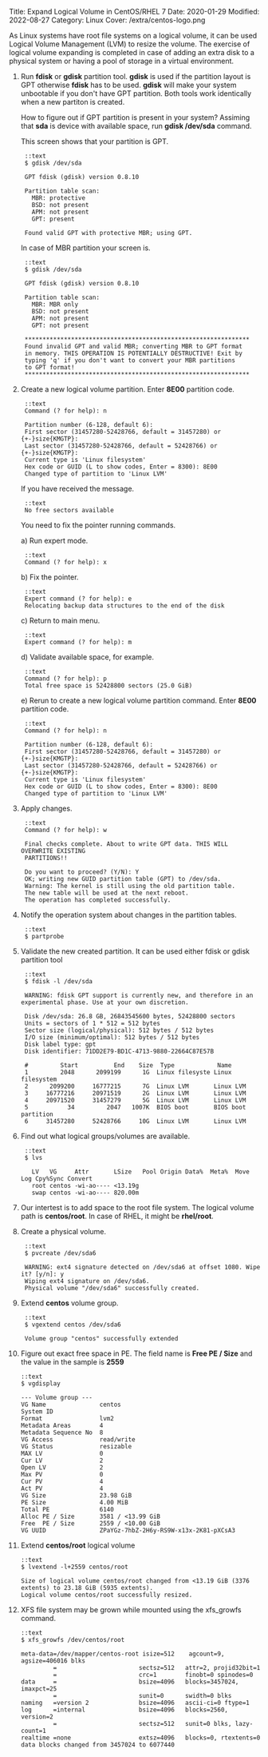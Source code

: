Title: Expand Logical Volume in CentOS/RHEL 7
Date: 2020-01-29
Modified: 2022-08-27
Category: Linux
Cover: /extra/centos-logo.png

As Linux systems have root file systems on a logical volume, it can be used Logical Volume Management (LVM) to resize the volume. The exercise of logical volume expanding is completed in case of adding an extra disk to a physical system or having a pool of storage in a virtual environment.

1. Run **fdisk** or **gdisk** partition tool. **gdisk** is used if the partition layout is GPT otherwise **fdisk** has to be used. **gdisk** will make your system unbootable if you don't have GPT partition. Both tools work identically when a new partiton is created.

    How to figure out if GPT partition is present in your system? Assiming that **sda** is device with available space, run **gdisk /dev/sda** command.

    This screen shows that your partition is GPT.

        ::text
        $ gdisk /dev/sda

        GPT fdisk (gdisk) version 0.8.10

        Partition table scan:
          MBR: protective
          BSD: not present
          APM: not present
          GPT: present

        Found valid GPT with protective MBR; using GPT.

    In case of MBR partition your screen is.

        ::text
        $ gdisk /dev/sda

        GPT fdisk (gdisk) version 0.8.10

        Partition table scan:
          MBR: MBR only
          BSD: not present
          APM: not present
          GPT: not present

        ***************************************************************
        Found invalid GPT and valid MBR; converting MBR to GPT format
        in memory. THIS OPERATION IS POTENTIALLY DESTRUCTIVE! Exit by
        typing 'q' if you don't want to convert your MBR partitions
        to GPT format!
        ***************************************************************

2. Create a new logical volume partition. Enter **8E00** partition code.

        ::text
        Command (? for help): n

        Partition number (6-128, default 6): 
        First sector (31457280-52428766, default = 31457280) or {+-}size{KMGTP}: 
        Last sector (31457280-52428766, default = 52428766) or {+-}size{KMGTP}: 
        Current type is 'Linux filesystem'
        Hex code or GUID (L to show codes, Enter = 8300): 8E00
        Changed type of partition to 'Linux LVM'

    If you have received the message.

        ::text
        No free sectors available

    You need to fix the pointer running commands.

    a) Run expert mode.

        ::text
        Command (? for help): x

    b) Fix the pointer.

        ::text
        Expert command (? for help): e
        Relocating backup data structures to the end of the disk

    c) Return to main menu.

        ::text
        Expert command (? for help): m
        
    d) Validate available space, for example.

        ::text
        Command (? for help): p
        Total free space is 52428800 sectors (25.0 GiB)

    e) Rerun to create a new logical volume partition command. Enter **8E00** partition code.
   
        ::text
        Command (? for help): n

        Partition number (6-128, default 6): 
        First sector (31457280-52428766, default = 31457280) or {+-}size{KMGTP}: 
        Last sector (31457280-52428766, default = 52428766) or {+-}size{KMGTP}: 
        Current type is 'Linux filesystem'
        Hex code or GUID (L to show codes, Enter = 8300): 8E00
        Changed type of partition to 'Linux LVM'

3. Apply changes.

        ::text
        Command (? for help): w

        Final checks complete. About to write GPT data. THIS WILL OVERWRITE EXISTING
        PARTITIONS!!

        Do you want to proceed? (Y/N): Y
        OK; writing new GUID partition table (GPT) to /dev/sda.
        Warning: The kernel is still using the old partition table.
        The new table will be used at the next reboot.
        The operation has completed successfully.

4. Notify the operation system about changes in the partition tables.

        ::text
        $ partprobe

5. Validate the new created partition. It can be used either fdisk or gdisk partition tool

        ::text
        $ fdisk -l /dev/sda

        WARNING: fdisk GPT support is currently new, and therefore in an experimental phase. Use at your own discretion.

        Disk /dev/sda: 26.8 GB, 26843545600 bytes, 52428800 sectors
        Units = sectors of 1 * 512 = 512 bytes
        Sector size (logical/physical): 512 bytes / 512 bytes
        I/O size (minimum/optimal): 512 bytes / 512 bytes
        Disk label type: gpt
        Disk identifier: 71DD2E79-BD1C-4713-9880-22664C87E57B

        #         Start          End    Size  Type            Name
        1         2048      2099199      1G  Linux filesyste Linux filesystem
        2      2099200     16777215      7G  Linux LVM       Linux LVM
        3     16777216     20971519      2G  Linux LVM       Linux LVM
        4     20971520     31457279      5G  Linux LVM       Linux LVM
        5           34         2047   1007K  BIOS boot       BIOS boot partition
        6     31457280     52428766     10G  Linux LVM       Linux LVM

6. Find out what logical groups/volumes are available.

        ::text
        $ lvs

          LV   VG     Attr       LSize   Pool Origin Data%  Meta%  Move Log Cpy%Sync Convert
          root centos -wi-ao---- <13.19g
          swap centos -wi-ao---- 820.00m

7. Our intertest is to add space to the root file system. The logical volume path is **centos/root**. In case of RHEL, it might be **rhel/root**.

8. Create a physical volume.

        ::text
        $ pvcreate /dev/sda6

        WARNING: ext4 signature detected on /dev/sda6 at offset 1080. Wipe it? [y/n]: y
        Wiping ext4 signature on /dev/sda6.
        Physical volume "/dev/sda6" successfully created.

9. Extend **centos** volume group.

        ::text
        $ vgextend centos /dev/sda6
         
        Volume group "centos" successfully extended

10. Figure out exact free space in PE. The field name is **Free  PE / Size** and the value in the sample is **2559**

        ::text
        $ vgdisplay

        --- Volume group ---
        VG Name               centos
        System ID             
        Format                lvm2
        Metadata Areas        4
        Metadata Sequence No  8
        VG Access             read/write
        VG Status             resizable
        MAX LV                0
        Cur LV                2
        Open LV               2
        Max PV                0
        Cur PV                4
        Act PV                4
        VG Size               23.98 GiB
        PE Size               4.00 MiB
        Total PE              6140
        Alloc PE / Size       3581 / <13.99 GiB
        Free  PE / Size       2559 / <10.00 GiB
        VG UUID               ZPaYGz-7hbZ-2H6y-RS9W-x13x-2K81-pXCsA3

11. Extend **centos/root** logical volume

        ::text
        $ lvextend -l+2559 centos/root
        
        Size of logical volume centos/root changed from <13.19 GiB (3376 extents) to 23.18 GiB (5935 extents).
        Logical volume centos/root successfully resized.

12. XFS file system may be grown while mounted using the xfs_growfs command.

        ::text
        $ xfs_growfs /dev/centos/root

        meta-data=/dev/mapper/centos-root isize=512    agcount=9, agsize=406016 blks
                 =                       sectsz=512   attr=2, projid32bit=1
                 =                       crc=1        finobt=0 spinodes=0
        data     =                       bsize=4096   blocks=3457024, imaxpct=25
                 =                       sunit=0      swidth=0 blks
        naming   =version 2              bsize=4096   ascii-ci=0 ftype=1
        log      =internal               bsize=4096   blocks=2560, version=2
                 =                       sectsz=512   sunit=0 blks, lazy-count=1
        realtime =none                   extsz=4096   blocks=0, rtextents=0
        data blocks changed from 3457024 to 6077440
